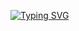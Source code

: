 [![Typing SVG](https://readme-typing-svg.demolab.com?font=Fira+Code&duration=9000&pause=500&color=2CF73A&background=0e1117&random=false&width=435&lines=Hello+World)](https://git.io/typing-svg)
